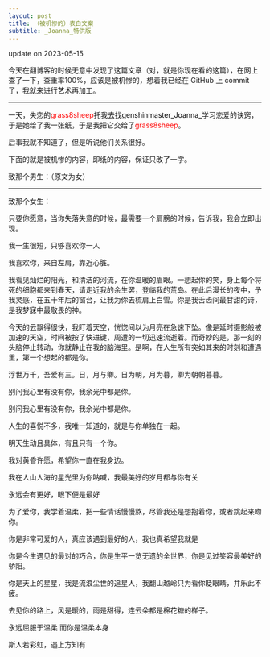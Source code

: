```yaml
---
layout: post
title: （被机惨的）表白文案
subtitle: _Joanna_特供版
---
```


update on 2023-05-15

今天在翻博客的时候无意中发现了这篇文章（对，就是你现在看的这篇），在网上查了一下，查重率100%，应该是被机惨的，想着我已经在 GitHub 上 commit 了，我就来进行艺术再加工。

---

一天，失恋的<span style="color:red">grass8sheep</span>托我去找<span style="color:#000">genshinmaster_Joanna_</span>学习恋爱的诀窍，于是她给了我一张纸，于是我把它交给了<span style="color:red">grass8sheep</span>。

后事我就不知道了，但是听说他们关系很好。

下面的就是被机惨的内容，即纸的内容，保证只改了一字。

致那个男生：（原文为女）

---

致那个女生：

只要你愿意，当你失落失意的时候，最需要一个肩膀的时候，告诉我，我会立即出现。

我一生很短，只够喜欢你一人

我喜欢你，来自左肩，靠近心脏。

我看见灿烂的阳光，和清洁的河流，在你温暖的眉眼。一想起你的笑，身上每个将死的细胞都来到春天，请走近我的余生罢，登临我的荒岛。在此后漫长的夜中，予我灵感，在五十年后的窗台，让我为你去梳肩上白雪。你是我舌齿间最甘甜的诗，是我梦寐中最敬畏的神。

今天的云飘得很快，我盯着天空，恍惚间以为月亮在急速下坠。像是延时摄影般被加速的天空，时间被按了快进键，周遭的一切迅速流逝着。而奇妙的是，那一刻的头脑停止转动，你就静止在我的脑海里。是啊，在人生所有突如其来的时刻和遭遇里，第一个想起的都是你。

浮世万千，吾爱有三。日，月与卿。日为朝，月为暮，卿为朝朝暮暮。

别问我心里有没有你，我余光中都是你。

别问我心里有没有你，我余光中都是你。

人生的喜悦不多，我唯一知道的，就是与你单独在一起。

明天生动且具体，有且只有一个你。

我对黄昏许愿，希望你一直在我身边。

我在人山人海的星光里为你呐喊，我最美好的岁月都与你有关

永远会有更好，眼下便是最好

为了爱你，我学着温柔，把一些情话慢慢熬，尽管我还是想抱着你，或者跳起来吻你。

你是非常可爱的人，真应该遇到最好的人，我也真希望我就是

你是今生遇见的最对的巧合，你是生平一览无遗的全世界，你是见过笑容最美好的骄阳。

你是天上的星星，我是流浪尘世的追星人，我翻山越岭只为看你眨眼睛，并乐此不疲。

去见你的路上，风是暖的，雨是甜得，连云朵都是棉花糖的样子。

永远屈服于温柔 而你是温柔本身

斯人若彩虹，遇上方知有
